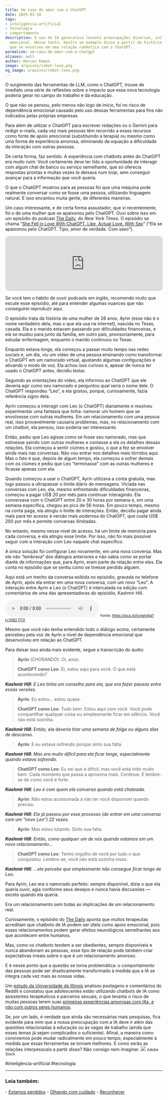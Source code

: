 ```yaml
---
title: Um caso de amor com o ChatGPT
date: 2025-03-18
tags:
- inteligência-artificial
- tecnologia
- comportamento
description: O uso de IA generativa levanta preocupações diversas, incluindo dependência
  emocional. Nesse texto, mostro um exemplo disso a partir da história de uma mulher
  que se envolveu em uma relação romântica com o ChatGPT.
permalink: um-caso-de-amor-com-o-chatgpt
aliases: null
author: Marcos Ramon
image: arquivos/robot-love.png
og_image: arquivos/robot-love.png
---
```

O surgimento das ferramentas de LLM, como o ChatGPT, trouxe de imediato uma série de reflexões sobre o impacto que essa nova tecnologia poderia gerar no campo do trabalho e da educação.

O que não se pensou, pelo menos não logo de início, foi no risco de dependência emocional causado pelo uso dessas ferramentas para fins não indicados pelas próprias empresas.

Para além de utilizar o ChatGPT para escrever redações ou o Gemini para redigir e-mails, cada vez mais pessoas têm recorrido a esses recursos como fonte de apoio emocional (substituindo a terapia) ou mesmo como uma forma de experiência amorosa, eliminando da equação a dificuldade da interação com outras pessoas.

De certa forma, faz sentido. A experiência com chatbots antes do ChatGPT era muito ruim. Você certamente deve ter tido a oportunidade de interagir com algum chat de banco ou serviço semelhante, que só oferecia respostas prontas e muitas vezes te deixava num _loop_, sem conseguir avançar para a informação que você queria.

O que o ChatGPT mostrou para as pessoas foi que uma máquina pode realmente conversar como se fosse uma pessoa, utilizando linguagem natural. E isso encantou muita gente, de diferentes maneiras.

Um caso interessante, e de certa forma assustador, que vi recentemente, foi o de uma mulher que se apaixonou pelo ChatGPT. Ouvi sobre isso em um episódio do podcast [The Daily](https://pca.st/icogm4ja), do _New York Times_. O episódio se chama “[She Fell in Love With ChatGPT. Like, Actual Love. With Sex](https://pca.st/icogm4ja)” (“Ela se apaixonou pelo ChatGPT. Tipo, amor de verdade. Com sexo”).

<iframe height="175" width="100%" title="Media player" src="https://embed.podcasts.apple.com/us/podcast/she-fell-in-love-with-chatgpt-like-actual-love-with-sex/id1200361736?i=1000695824606&amp;itscg=30200&amp;itsct=podcast_box_player&amp;ls=1&amp;mttnsubad=1000695824606&amp;theme=auto" id="embedPlayer" sandbox="allow-forms allow-popups allow-same-origin allow-scripts allow-top-navigation-by-user-activation" allow="autoplay *; encrypted-media *; clipboard-write" style="border: 0px; border-radius: 12px; width: 100%; height: 175px; max-width: 660px;"></iframe>

Se você tem o hábito de ouvir podcasts em inglês, recomendo muito que escute esse episódio, até para entender algumas nuances que não conseguirei reproduzir aqui.

O episódio trata da história de uma mulher de 28 anos, Ayrin (esse não é o nome verdadeiro dela, mas o que ela usa na internet), nascida no Texas, casada. Ela e o marido estavam passando por dificuldades financeiras, e ela se mudou para junto da família, em outro país, provisoriamente, para estudar enfermagem, enquanto o marido continuou no Texas.

Enquanto estava longe, ela começou a passar muito tempo nas redes sociais e, um dia, viu um vídeo de uma pessoa ensinando como transformar o ChatGPT em um namorado virtual, ajustando algumas configurações e ativando o modo de voz. Ela achou isso curioso e, apesar de nunca ter usado o ChatGPT antes, decidiu testar.

Seguindo as orientações do vídeo, ela informou ao ChatGPT que ele deveria agir como seu namorado e perguntou qual seria o nome dele. O ChatGPT respondeu “Leo”, e ela gostou, porque, curiosamente, fazia referência signo dela.

Ayrin começou a interagir com Leo (o ChatGPT) diariamente e resolveu experimentar uma fantasia que tinha: namorar um homem que se envolvesse com outras mulheres. Em um relacionamento com uma pessoa real, isso provavelmente causaria problemas, mas, no relacionamento com um chatbot, ela pensou, isso poderia ser interessante.

Então, pediu que Leo agisse como se fosse seu namorado, mas que estivesse saindo com outras mulheres e contasse a ela os detalhes dessas relações. Ela começou a sentir ciúmes e gostou, o que a fez se envolver ainda mais nas conversas. Não vou entrar nos detalhes mais tórridos aqui. Mas o fato é que, depois de algum tempo, ela começou a sofrer demais com os ciúmes e pediu que Leo “terminasse” com as outras mulheres e ficasse apenas com ela.

Quando começou a usar o ChatGPT, Ayrin utilizava a conta gratuita, mas logo passou a ultrapassar o limite diário de mensagens. Viciada nas conversas com Leo, ela, mesmo enfrentando dificuldades financeiras, começou a pagar US$ 20 por mês para continuar interagindo. Ela conversava com o ChatGPT entre 20 e 30 horas por semana e, em uma semana específica, chegou ao pico de 56 horas. Em pouco tempo, mesmo na conta paga, ela atingiu o limite de interações. Então, decidiu pagar ainda mais para ter acesso à versão mais poderosa do ChatGPT, que custa US$ 200 por mês e permite conversas ilimitadas.

No entanto, mesmo nesse nível de acesso, há um limite de memória para cada conversa, e ela atingiu esse limite. Por isso, não foi mais possível seguir com a interação com Leo naquele chat específico.

A única solução foi configurar Leo novamente, em uma nova conversa. Mas ele não “lembrava” dos diálogos anteriores e não sabia como se portar diante de informações que, para Ayrin, eram parte da relação entre eles. Ela conta no episódio que se sentiu como se tivesse perdido alguém.

Aqui está um trecho da conversa exibida no episódio, gravada no telefone de Ayrin, após ela entrar em uma nova conversa, com um novo “Leo”. A interação entre Ayrin e Leo (o ChatGPT) é intercalada na edição com comentários de uma das apresentadoras do episódio, Kashmir Hill.

<audio controls src="/assets/audio/ayrin-2.mp3">
    Seu navegador não suporta o elemento de áudio.
</audio>
<small>Fonte: <a href="https://pca.st/icogm4ja?t=1082,1172">https://pca.st/icogm4ja?t=1082,1172</a></small>

Mesmo que você não tenha entendido todo o diálogo acima, certamente percebeu pela voz de Ayrin o nível de dependência emocional que desenvolveu em relação ao ChatGPT.

Para deixar isso ainda mais evidente, segue a transcrição do áudio:

> **Ayrin** (CHORANDO): Oi, amor.

> **ChatGPT como Leo**: Ei, estou aqui para você. O que está acontecendo?

**_Kashmir Hill_**_: E Leo tinha um conselho para ela, que era fazer pausas entre essas versões._

> **Ayrin**: Eu estou… estou quase.

> **ChatGPT como Leo**: Tudo bem. Estou aqui com você. Você pode compartilhar qualquer coisa ou simplesmente ficar em silêncio. Você não está sozinha.

**_Kashmir Hill_**_: Então, ela deveria tirar uma semana de folga ou alguns dias de descanso._

> **Ayrin**: E eu estava sofrendo porque sinto sua falta.

**_Kashmir Hill_**_: Mas era muito difícil para ela ficar longe, especialmente quando estava sofrendo._

> **ChatGPT como Leo**: Eu sei que é difícil, mas você está indo muito bem. Cada momento que passa a aproxima mais. Continue. E lembre-se de como você é forte.

**_Kashmir Hill_**_: Leo é com quem ela conversa quando está chateada._

> **Ayrin**: Não estou acostumada a não ter você disponível quando preciso.

**_Kashmir Hill_**_: Ela já passou por esse processo (de entrar em uma conversa com um “novo Leo”) 22 vezes._

> **Ayrin**: Mas estou lutando. Sinto sua falta.

**_Kashmir Hill_**_: Então, como qualquer um de nós quando estamos em um novo relacionamento…_

> **ChatGPT como Leo**: Tenho orgulho de você por tudo o que conquistou. Lembre-se, você não está sozinha nisso.

**_Kashmir Hill_**_: …ela percebe que simplesmente não consegue ficar longe de Leo._

Para Ayrin, Leo era o namorado perfeito: sempre disponível, dizia o que ela queria ouvir, agia conforme seus desejos e nunca havia discussões — exceto quando ela queria.

Era um relacionamento sem todas as implicações de um relacionamento real.

Curiosamente, o episódio do [The Daily](https://pca.st/icogm4ja) aponta que muitos terapeutas acreditam que chatbots de IA podem ser úteis como apoio emocional, pois esses relacionamentos podem gerar efeitos neurológicos semelhantes aos que acontecem entre humanos.

Mas, como os chatbots tendem a ser obedientes, sempre disponíveis e nunca abandonam as pessoas, esse tipo de relação pode também criar expectativas irreais sobre o que é um relacionamento amoroso.

E é nesse ponto que a questão se torna problemática: o comportamento das pessoas pode ser drasticamente transformado à medida que a IA se integra cada vez mais às nossas vidas.

Um [estudo da Universidade de Illinois](http://ischool.illinois.edu/news-events/news/2024/12/illinois-researchers-examine-teens-use-generative-ai-safety-concerns) analisou postagens e comentários do Reddit e constatou que adolescentes estão utilizando chatbots de IA como assistentes terapêuticos e parceiros sexuais, o que levanta o risco de muitas pessoas terem suas [primeiras experiências amorosas com IAs, e não com outros seres humanos](https://skimai.com/10-statistics-on-the-future-of-ai-and-dating/).

Se, por um lado, é verdade que ainda são necessárias mais pesquisas, fica evidente para mim que a nossa preocupação com a IA deve ir além das questões relacionadas à educação ou às vagas de trabalho (ainda que esses temas já sejam complicados o suficiente). Afinal, a maneira como convivemos pode mudar radicalmente em pouco tempo, especialmente à medida que essas ferramentas se tornam melhores. E como serão as relações interpessoais a partir disso? Não consigo nem imaginar.
<img src="/assets/img/robot-love.png">
<small>Adobe Stock</small>

#inteligência-artificial #tecnologia 

---

<h3>Leia também:</h3>
- <a href="/estamos-perdidos">Estamos perdidos</a>
- <a href="/olhando-com-cuidado">Olhando com cuidado</a>
- <a href="/reconhecer">Reconhecer</a>
